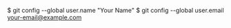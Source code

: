 $ git config --global user.name "Your Name"
$ git config --global user.email your-email@example.com
